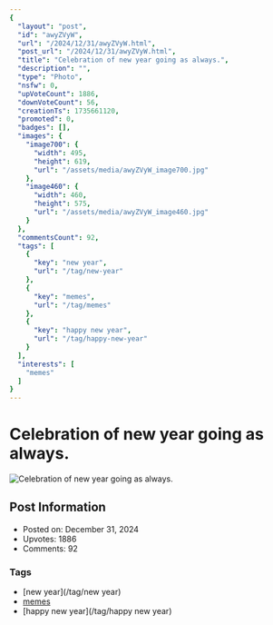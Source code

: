 ```yaml
---
{
  "layout": "post",
  "id": "awyZVyW",
  "url": "/2024/12/31/awyZVyW.html",
  "post_url": "/2024/12/31/awyZVyW.html",
  "title": "Celebration of new year going as always.",
  "description": "",
  "type": "Photo",
  "nsfw": 0,
  "upVoteCount": 1886,
  "downVoteCount": 56,
  "creationTs": 1735661120,
  "promoted": 0,
  "badges": [],
  "images": {
    "image700": {
      "width": 495,
      "height": 619,
      "url": "/assets/media/awyZVyW_image700.jpg"
    },
    "image460": {
      "width": 460,
      "height": 575,
      "url": "/assets/media/awyZVyW_image460.jpg"
    }
  },
  "commentsCount": 92,
  "tags": [
    {
      "key": "new year",
      "url": "/tag/new-year"
    },
    {
      "key": "memes",
      "url": "/tag/memes"
    },
    {
      "key": "happy new year",
      "url": "/tag/happy-new-year"
    }
  ],
  "interests": [
    "memes"
  ]
}
---
```


# Celebration of new year going as always.

![Celebration of new year going as always.](/assets/media/awyZVyW_image700.jpg)

## Post Information

- Posted on: December 31, 2024
- Upvotes: 1886
- Comments: 92

### Tags

- [new year](/tag/new year)
- [memes](/tag/memes)
- [happy new year](/tag/happy new year)
